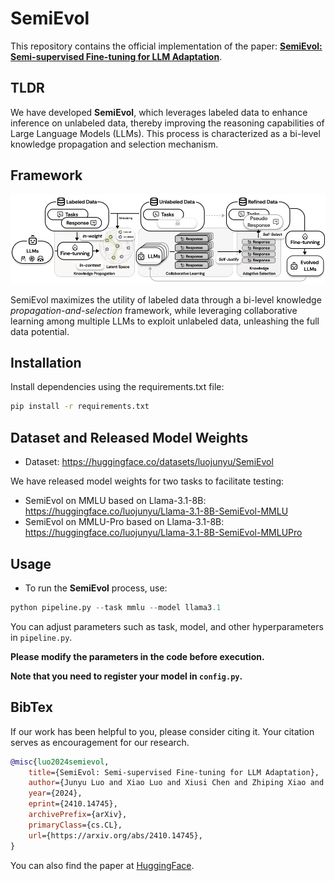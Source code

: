 # SemiEvol

This repository contains the official implementation of the paper: [**SemiEvol: Semi-supervised Fine-tuning for LLM Adaptation**](https://arxiv.org/abs/2410.14745).

## TLDR

We have developed **SemiEvol**, which leverages labeled data to enhance inference on unlabeled data, thereby improving the reasoning capabilities of Large Language Models (LLMs). This process is characterized as a bi-level knowledge propagation and selection mechanism.

## Framework

![SemiEvol](figs/semievol.png)

SemiEvol maximizes the utility of labeled data through a bi-level knowledge *propagation-and-selection* framework, while leveraging collaborative learning among multiple LLMs to exploit unlabeled data, unleashing the full data potential. 

## Installation

Install dependencies using the requirements.txt file:

```bash
pip install -r requirements.txt
```

## Dataset and Released Model Weights

- Dataset: https://huggingface.co/datasets/luojunyu/SemiEvol

We have released model weights for two tasks to facilitate testing:

- SemiEvol on MMLU based on Llama-3.1-8B: https://huggingface.co/luojunyu/Llama-3.1-8B-SemiEvol-MMLU
- SemiEvol on MMLU-Pro based on Llama-3.1-8B: https://huggingface.co/luojunyu/Llama-3.1-8B-SemiEvol-MMLUPro

## Usage

- To run the **SemiEvol** process, use:

```python
python pipeline.py --task mmlu --model llama3.1
```
You can adjust parameters such as task, model, and other hyperparameters in `pipeline.py`.

**Please modify the parameters in the code before execution.**

**Note that you need to register your model in `config.py`.**


## BibTex

If our work has been helpful to you, please consider citing it. Your citation serves as encouragement for our research.
```BibTex
@misc{luo2024semievol,
    title={SemiEvol: Semi-supervised Fine-tuning for LLM Adaptation}, 
    author={Junyu Luo and Xiao Luo and Xiusi Chen and Zhiping Xiao and Wei Ju and Ming Zhang},
    year={2024},
    eprint={2410.14745},
    archivePrefix={arXiv},
    primaryClass={cs.CL},
    url={https://arxiv.org/abs/2410.14745}, 
}
```

You can also find the paper at [HuggingFace](https://huggingface.co/papers/2410.14745). 

